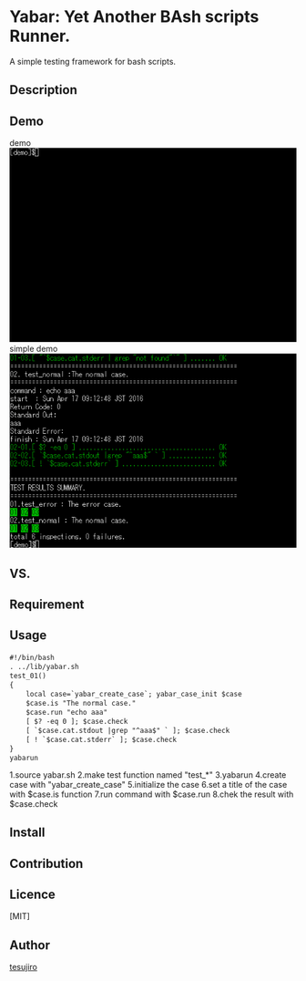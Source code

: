 Yabar: Yet Another BAsh scripts Runner.
====

A simple testing framework for bash scripts.

## Description

## Demo
demo  
![Demo](https://raw.githubusercontent.com/tesujiro/yabar/master/img/yabar_demo.gif)  
simple demo  
![Simple Demo](https://raw.githubusercontent.com/tesujiro/yabar/master/img/yabar_demo_simple.gif)

## VS. 

## Requirement

## Usage
    #!/bin/bash
    . ../lib/yabar.sh
    test_01()
    {
        local case=`yabar_create_case`; yabar_case_init $case
        $case.is "The normal case."
        $case.run "echo aaa"
        [ $? -eq 0 ]; $case.check
        [ `$case.cat.stdout |grep "^aaa$" ` ]; $case.check
        [ ! `$case.cat.stderr` ]; $case.check
    }
    yabarun
1.source yabar.sh
2.make test function named "test_*"
3.yabarun
4.create case with "yabar_create_case"
5.initialize the case
6.set a title of the case with $case.is function
7.run command with $case.run
8.chek the result with $case.check

## Install

## Contribution

## Licence

[MIT]

## Author

[tesujiro](https://github.com/tesujiro)

